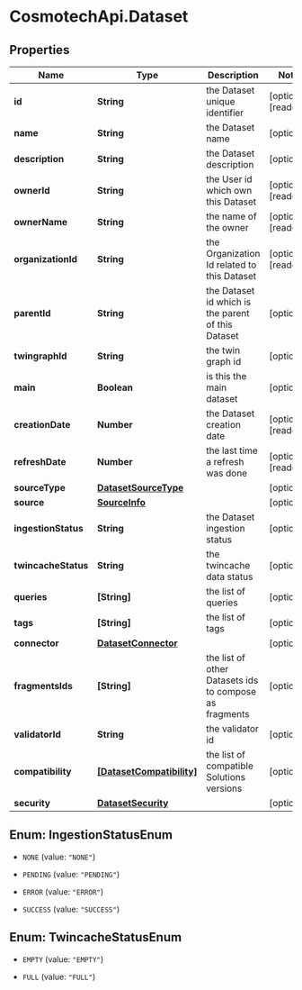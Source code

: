# CosmotechApi.Dataset

## Properties

Name | Type | Description | Notes
------------ | ------------- | ------------- | -------------
**id** | **String** | the Dataset unique identifier | [optional] [readonly] 
**name** | **String** | the Dataset name | [optional] 
**description** | **String** | the Dataset description | [optional] 
**ownerId** | **String** | the User id which own this Dataset | [optional] [readonly] 
**ownerName** | **String** | the name of the owner | [optional] [readonly] 
**organizationId** | **String** | the Organization Id related to this Dataset | [optional] [readonly] 
**parentId** | **String** | the Dataset id which is the parent of this Dataset | [optional] 
**twingraphId** | **String** | the twin graph id | [optional] 
**main** | **Boolean** | is this the main dataset | [optional] 
**creationDate** | **Number** | the Dataset creation date | [optional] [readonly] 
**refreshDate** | **Number** | the last time a refresh was done | [optional] [readonly] 
**sourceType** | [**DatasetSourceType**](DatasetSourceType.md) |  | [optional] 
**source** | [**SourceInfo**](SourceInfo.md) |  | [optional] 
**ingestionStatus** | **String** | the Dataset ingestion status | [optional] 
**twincacheStatus** | **String** | the twincache data status | [optional] 
**queries** | **[String]** | the list of queries | [optional] 
**tags** | **[String]** | the list of tags | [optional] 
**connector** | [**DatasetConnector**](DatasetConnector.md) |  | [optional] 
**fragmentsIds** | **[String]** | the list of other Datasets ids to compose as fragments | [optional] 
**validatorId** | **String** | the validator id | [optional] 
**compatibility** | [**[DatasetCompatibility]**](DatasetCompatibility.md) | the list of compatible Solutions versions | [optional] 
**security** | [**DatasetSecurity**](DatasetSecurity.md) |  | [optional] 



## Enum: IngestionStatusEnum


* `NONE` (value: `"NONE"`)

* `PENDING` (value: `"PENDING"`)

* `ERROR` (value: `"ERROR"`)

* `SUCCESS` (value: `"SUCCESS"`)





## Enum: TwincacheStatusEnum


* `EMPTY` (value: `"EMPTY"`)

* `FULL` (value: `"FULL"`)




